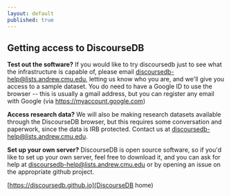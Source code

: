 ```yaml
---
layout: default
published: true
---
```


<h2>Getting access to DiscourseDB</h2>

<b>Test out the software?</b> If you would like to try discoursedb just to see what the infrastructure is
capable of, please email 
<a href="mailto:discoursedb-help@lists.andrew.cmu.edu">discoursedb-help@lists.andrew.cmu.edu</a>,
letting us know who you are, and we'll give you access to a sample dataset.  You do need to 
have a Google ID to use the browser -- this is usually a gmail address, but you can register
any email with Google (via https://myaccount.google.com)

<b>Access research data?</b> We will also be making research datasets available through the DiscourseDB
browser, but this requires some conversation and paperwork, since the data is IRB protected.  Contact
us at <a href="mailto:discoursedb-help@lists.andrew.cmu.edu">discoursedb-help@lists.andrew.cmu.edu</a>.

<b>Set up your own server?</b> DiscourseDB is open source software, so if you'd like to set up your
own server, feel free to download it, and you can ask for help at 
<a href="mailto:discoursedb-help@lists.andrew.cmu.edu">discoursedb-help@lists.andrew.cmu.edu</a>
or by opening an issue on the appropriate github project.

[https://discoursedb.github.io](DiscourseDB home)
